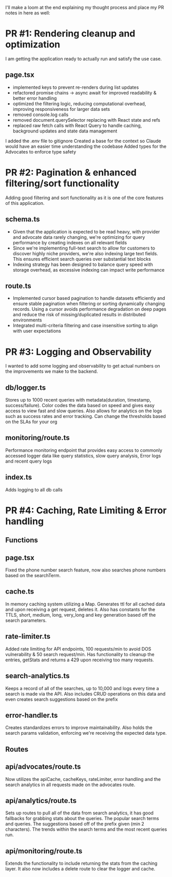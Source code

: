 I'll make a loom at the end explaining my thought process and place my PR notes in here as well:

# PR #1: Rendering cleanup and optimization
I am getting the application ready to actually run and satisfy the use case.

page.tsx
--------
* implemented keys to prevent re-renders during list updates
* refactored promise chains -> async await for improved readability & better error handling
* optimized the filtering logic, reducing computational overhead, improving responsiveness for larger data sets
* removed console.log calls
* removed document.querySelector replacing with React state and refs
* replaced raw fetch calls with React Query to handle caching, background updates and state data management

I added the .env file to gitignore
Created a base for the context so Claude would have an easier time understanding the codebase
Added types for the Advocates to enforce type safety

# PR #2: Pagination & enhanced filtering/sort functionality
Adding good filtering and sort functionality as it is one of the core features of this application.

schema.ts
---------
* Given that the application is expected to be read heavy,  with provider and advocate data rarely changing, we're optimizing for query performance by creating indexes on all relevant fields
* Since we're implementing full-text search to allow for customers to discover highly niche providers, we're also indexing large text fields. This ensures efficient search queries over substantial text blocks
* Indexing strategy has been designed to balance query speed with storage overhead, as excessive indexing can impact write performance

route.ts
--------
* Implemented cursor based pagination to handle datasets efficiently and ensure stable pagination when filtering or sorting dynamically changing records. Using a cursor avoids performance degradation on deep pages and reduce the risk of missing/duplicated results in distributed environments
* Integrated multi-criteria filtering and case insensitive sorting to align with user expectations

# PR #3: Logging and Observability
I wanted to add some logging and observability to get actual numbers on the improvements we make to the backend.

db/logger.ts
------------
Stores up to 1000 recent queries with metadata(duration, timestamp, success/failure). Color codes the data based on speed and gives easy access to view fast and slow queries. Also allows for analytics on the logs such as success rates and error tracking. Can change the thresholds based on the SLAs for your org

monitoring/route.ts
--------
Performance monitoring endpoint that provides easy access to commonly accessed logger data like query statistics, slow query analysis, Error logs and recent query logs

index.ts
--------
Adds logging to all db calls

# PR #4: Caching, Rate Limiting & Error handling

## Functions

page.tsx
--------
Fixed the phone number search feature, now also searches phone numbers based on the searchTerm.

cache.ts
--------
In memory caching system utilizing a Map. Generates ttl for all cached data and upon receiving a get request, deletes it. Also has constants for the TTLS, short, medium, long, very_long and key generation based off the search parameters.

rate-limiter.ts
---------------
Added rate limiting for API endpoints, 100 requests/min to avoid DOS vulnerability & 50 search request/min. Has functionality to cleanup the entries, getStats and returns a 429 upon receiving too many requests.

search-analytics.ts
-------------------
Keeps a record of all of the searches, up to 10,000 and logs every time a search is made via the API. Also includes CRUD operations on this data and even creates search suggestions based on the prefix

error-handler.ts
----------------
Creates standardizes errors to improve maintainability. Also holds the search params validation, enforcing we're receiving the expected data type.

## Routes

api/advocates/route.ts
----------------------
Now utilizes the apiCache, cacheKeys, rateLimiter, error handling and the search analytics in all requests made on the advocates route.

api/analytics/route.ts
----------------------
Sets up routes to pull all of the data from search analytics, it has good fallbacks for grabbing stats about the queries. The popular search terms and queries. The suggestions based off of the prefix given (min 2 characters). The trends within the search terms and the most recent queries run. 

api/monitoring/route.ts
-----------------------
Extends the functionality to include returning the stats from the caching layer. It also now includes a delete route to clear the logger and cache.